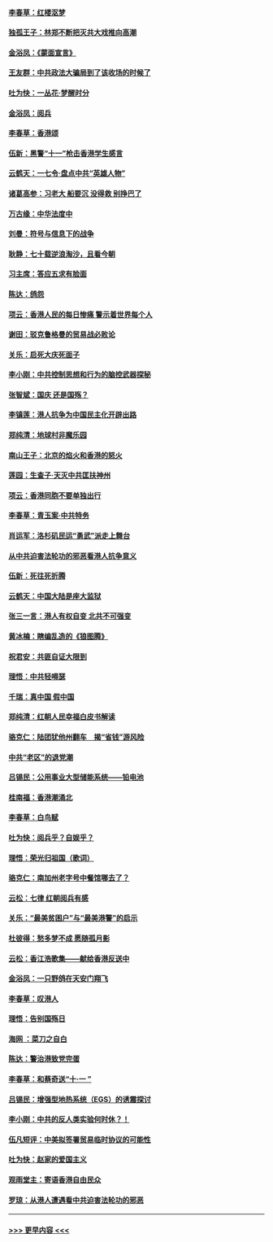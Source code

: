 #### [李春草：红楼沤梦](../pages/nsc993/n11569673.md?t=10051655) 
#### [独孤王子：林郑不断把灭共大戏推向高潮](../pages/nsc993/n11569381.md?t=10051655) 
#### [金浴凤：《蒙面宣言》](../pages/nsc993/n11569368.md?t=10051655) 
#### [王友群：中共政法大骗局到了该收场的时候了](../pages/nsc993/n11568940.md?t=10051655) 
#### [吐为快：一丛花‧梦醒时分](../pages/nsc993/n11567491.md?t=10051655) 
#### [金浴凤：阅兵](../pages/nsc993/n11567454.md?t=10051655) 
#### [李春草：香港颂](../pages/nsc993/n11567444.md?t=10051655) 
#### [伍新：黑警“十一”枪击香港学生感言](../pages/nsc993/n11567426.md?t=10051655) 
#### [云鹤天：一七令‧盘点中共“英雄人物”](../pages/nsc993/n11567091.md?t=10051655) 
#### [诸葛高参：习老大 船要沉 没得救 别挣巴了](../pages/nsc993/n11566976.md?t=10051655) 
#### [万古缘：中华法度中](../pages/nsc993/n11566726.md?t=10051655) 
#### [刘曼：符号与信息下的战争](../pages/nsc993/n11564655.md?t=10051655) 
#### [耿静：七十载逆浪淘沙，且看今朝](../pages/nsc993/n11564520.md?t=10051655) 
#### [习主席：答应五求有脸面](../pages/nsc993/n11563953.md?t=10051655) 
#### [陈达：鸽怨](../pages/nsc993/n11561879.md?t=10051655) 
#### [项云：香港人民的每日惨痛  警示着世界每个人](../pages/nsc993/n11559273.md?t=10051655) 
#### [谢田：驳克鲁格曼的贸易战必败论](../pages/nsc993/n11555840.md?t=10051655) 
#### [关乐：启死大庆死面子](../pages/nsc993/n11556823.md?t=10051655) 
#### [李小刚：中共控制思想和行为的脑控武器探秘](../pages/nsc993/n11556776.md?t=10051655) 
#### [张智斌：国庆  还是国殇？](../pages/nsc993/n11556617.md?t=10051655) 
#### [李镇莲：港人抗争为中国民主化开辟出路](../pages/nsc993/n11556570.md?t=10051655) 
#### [郑纯清：地球村非魔乐园](../pages/nsc993/n11555415.md?t=10051655) 
#### [南山王子：北京的焰火和香港的怒火](../pages/nsc993/n11555318.md?t=10051655) 
#### [莲园：生查子·天灭中共匡扶神州](../pages/nsc993/n11555302.md?t=10051655) 
#### [项云：香港同胞不要单独出行](../pages/nsc993/n11555276.md?t=10051655) 
#### [李春草：青玉案‧中共特务](../pages/nsc993/n11552356.md?t=10051655) 
#### [肖运军：洛杉矶民运“勇武”派走上舞台](../pages/nsc993/n11551595.md?t=10051655) 
#### [从中共迫害法轮功的邪恶看港人抗争意义](../pages/nsc993/n11540858.md?t=10051655) 
#### [伍新：死往死折腾](../pages/nsc993/n11550174.md?t=10051655) 
#### [云鹤天：中国大陆是座大监狱](../pages/nsc993/n11550155.md?t=10051655) 
#### [张三一言：港人有权自变 北共不可强变](../pages/nsc993/n11550132.md?t=10051655) 
#### [黄冰楠：瞎编乱造的《狼图腾》](../pages/nsc993/n11550082.md?t=10051655) 
#### [祝君安：共匪自证大限到](../pages/nsc993/n11550041.md?t=10051655) 
#### [理悟：中共轻嘚瑟](../pages/nsc993/n11547978.md?t=10051655) 
#### [千瑞：真中国 假中国](../pages/nsc993/n11547865.md?t=10051655) 
#### [郑纯清：红朝人民幸福白皮书解读](../pages/nsc993/n11547499.md?t=10051655) 
#### [骆克仁：陆团犹他州翻车　揭“省钱”游风险](../pages/nsc993/n11546977.md?t=10051655) 
#### [中共“老区”的退党潮](../pages/nsc993/n11545995.md?t=10051655) 
#### [吕锡民：公用事业大型储能系统——铅电池](../pages/nsc993/n11545701.md?t=10051655) 
#### [桂南福：香港潮涌北](../pages/nsc993/n11545682.md?t=10051655) 
#### [李春草：白鸟赋](../pages/nsc993/n11545663.md?t=10051655) 
#### [吐为快：阅兵乎？自娱乎？](../pages/nsc993/n11545625.md?t=10051655) 
#### [理悟：荣光归祖国（歌词）](../pages/nsc993/n11545616.md?t=10051655) 
#### [骆克仁：南加州老字号中餐馆哪去了？](../pages/nsc993/n11545120.md?t=10051655) 
#### [云松：七律 红朝阅兵有感](../pages/nsc993/n11542394.md?t=10051655) 
#### [关乐：“最美贫困户”与“最美港警”的启示](../pages/nsc993/n11542252.md?t=10051655) 
#### [杜彼得：愁多梦不成 愿随孤月影](../pages/nsc993/n11540296.md?t=10051655) 
#### [云松：香江浩歌集——献给香港反送中](../pages/nsc993/n11540149.md?t=10051655) 
#### [金浴凤：一只野鸽在天安门翔飞](../pages/nsc993/n11540280.md?t=10051655) 
#### [李春草：叹港人](../pages/nsc993/n11540119.md?t=10051655) 
#### [理悟：告别国殇日](../pages/nsc993/n11539610.md?t=10051655) 
#### [海网 ：菜刀之自白](../pages/nsc993/n11539597.md?t=10051655) 
#### [陈达：警治港致党完蛋](../pages/nsc993/n11538127.md?t=10051655) 
#### [李春草：和蔡奇送“十·一 ”](../pages/nsc993/n11537810.md?t=10051655) 
#### [吕锡民：增强型地热系统（EGS）的诱震探讨](../pages/nsc993/n11537765.md?t=10051655) 
#### [李小刚：中共的反人类实验何时休？！](../pages/nsc993/n11537669.md?t=10051655) 
#### [伍凡短评：中美拟签署贸易临时协议的可能性](../pages/nsc993/n11536773.md?t=10051655) 
#### [吐为快：赵家的爱国主义](../pages/nsc993/n11536750.md?t=10051655) 
#### [观雨堂主：寄语香港自由民众](../pages/nsc993/n11536735.md?t=10051655) 
#### [罗琼：从港人遭遇看中共迫害法轮功的邪恶](../pages/nsc993/n11507862.md?t=10051655) 

----
#### [ >>> 更早内容 <<< ](../indexes/nsc993-earlier.md)

